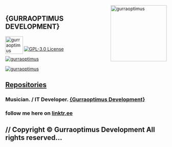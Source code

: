 <img align="right" alt="gurraoptimus" width="175px" src="https://www.gurraoptimus.se/img/ico.png" />
<!--<img src="https://www.gurraoptimus.se/img/gurraoptimus.jpg" />-->
<!--<img src="https://www.gurraoptimus.se/img/github-4.jpg" />-->
<!--<img src="https://www.gurraoptimus.se/img/github.jpg"/>-->
<!--<img src="https://www.gurraoptimus.se/img/{G}.png"/>-->

## {GURRAOPTIMUS DEVELOPMENT}
<a href="https://gurraoptimus.se/">
  <img align="left" alt="gurraoptimus" width="55px" src="https://gurraoptimus.se/icon/favicon.ico" />
</a>
<br>

[![GPL-3.0 License][license-shield]][license-url]

<a href="https://github.com/gurraoptimus">
<p align="left"> <img src="https://github-readme-stats.vercel.app/api?username=gurraoptimus&count_private=true&show_icons=true&include_all_commits=true&theme=merko" alt="gurraoptimus" />

</a>
<a href="https://github.com/gurraoptimus">
  <p align="left"> <img src="https://github-readme-stats.vercel.app/api/top-langs/?username=gurraoptimus&layout=compact&theme=merko" alt="gurraoptimus" />
</a>

## [Repositories](https://github.com/gurraoptimus?tab=repositories) 
### Musician. / IT Developer. [ {Gurraoptimus Development} ](https://gurraoptimus.se/)
### follow me here on [linktr.ee](https://linktr.ee/gurraoptimus)
## // Copyright &copy; Gurraoptimus Development All rights reserved&mldr;


[license-shield]: https://img.shields.io/github/license/gurraoptimus/gurraoptimus.svg?-style=flat-square
[license-url]: https://github.com/gurraoptimus/gurraoptimus/blob/main/LICENSE
